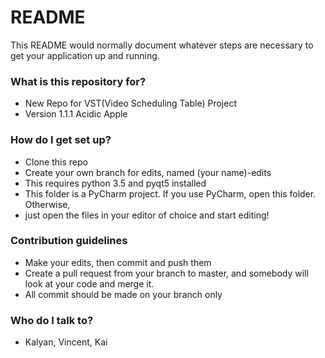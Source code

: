 # README #

This README would normally document whatever steps are necessary to get your application up and running.

### What is this repository for? ###

* New Repo for VST(Video Scheduling Table) Project
* Version 1.1.1 Acidic Apple

### How do I get set up? ###

* Clone this repo
* Create your own branch for edits, named (your name)-edits
* This requires python 3.5 and pyqt5 installed
* This folder is a PyCharm project. If you use PyCharm, open this folder. Otherwise,
* just open the files in your editor of choice and start editing!

### Contribution guidelines ###

* Make your edits, then commit and push them
* Create a pull request from your branch to master, and somebody will look at your code and merge it.
* All commit should be made on your branch only

### Who do I talk to? ###

* Kalyan, Vincent, Kai